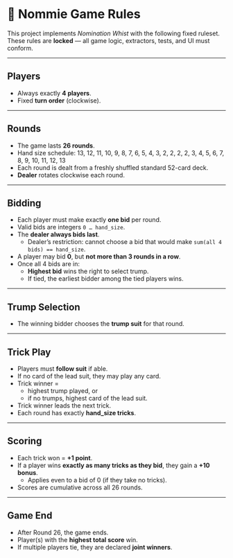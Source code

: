 # 🎲 Nommie Game Rules

This project implements *Nomination Whist* with the following fixed ruleset.
These rules are **locked** — all game logic, extractors, tests, and UI must conform.

---

## Players
- Always exactly **4 players**.
- Fixed **turn order** (clockwise).

---

## Rounds
- The game lasts **26 rounds**.
- Hand size schedule:
  13, 12, 11, 10, 9, 8, 7, 6, 5, 4, 3, 
  2, 2, 2, 2,
  3, 4, 5, 6, 7, 8, 9, 10, 11, 12, 13
- Each round is dealt from a freshly shuffled standard 52-card deck.
- **Dealer** rotates clockwise each round.

---

## Bidding
- Each player must make exactly **one bid** per round.
- Valid bids are integers `0 … hand_size`.
- The **dealer always bids last**.
  - Dealer’s restriction: cannot choose a bid that would make
    `sum(all 4 bids) == hand_size`.
- A player may bid **0**, but **not more than 3 rounds in a row**.
- Once all 4 bids are in:
  - **Highest bid** wins the right to select trump.
  - If tied, the earliest bidder among the tied players wins.

---

## Trump Selection
- The winning bidder chooses the **trump suit** for that round.

---

## Trick Play
- Players must **follow suit** if able.
- If no card of the lead suit, they may play any card.
- Trick winner =
  - highest trump played, or
  - if no trumps, highest card of the lead suit.
- Trick winner leads the next trick.
- Each round has exactly **hand_size tricks**.

---

## Scoring
- Each trick won = **+1 point**.
- If a player wins **exactly as many tricks as they bid**, they gain a **+10 bonus**.
  - Applies even to a bid of 0 (if they take no tricks).
- Scores are cumulative across all 26 rounds.

---

## Game End
- After Round 26, the game ends.
- Player(s) with the **highest total score** win.
- If multiple players tie, they are declared **joint winners**.
